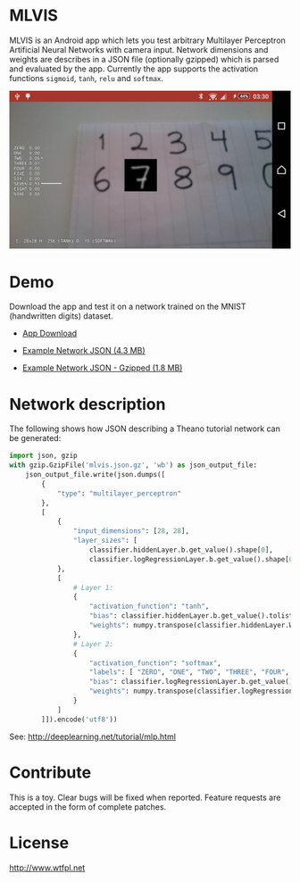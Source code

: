 # MLVIS

MLVIS is an Android app which lets you test arbitrary Multilayer Perceptron Artificial Neural Networks with camera input. Network dimensions and weights are describes in a JSON file (optionally gzipped) which is parsed and evaluated by the app. Currently the app supports the activation functions `sigmoid`, `tanh`, `relu` and `softmax`.

![MNIST trained MLP](screenshot.jpg)

# Demo

Download the app and test it on a network trained on the MNIST (handwritten digits) dataset.

* [App Download](http://www.veierland.net/files/mlvis-1.apk)

* [Example Network JSON (4.3 MB)](http://www.veierland.net/files/mnist.json)

* [Example Network JSON - Gzipped (1.8 MB)](http://www.veierland.net/files/mnist.json.gz)

# Network description

The following shows how JSON describing a Theano tutorial network can be generated:

```python
import json, gzip
with gzip.GzipFile('mlvis.json.gz', 'wb') as json_output_file:
    json_output_file.write(json.dumps([
        {
            "type": "multilayer_perceptron"
        },
        [
            {
                "input_dimensions": [28, 28],
                "layer_sizes": [
                    classifier.hiddenLayer.b.get_value().shape[0],          # Layer 1 size
                    classifier.logRegressionLayer.b.get_value().shape[0] ]  # Layer 2 size
            },
            [
                # Layer 1:
                {
                    "activation_function": "tanh",
                    "bias": classifier.hiddenLayer.b.get_value().tolist(),
                    "weights": numpy.transpose(classifier.hiddenLayer.W.get_value()).tolist()
                },
                # Layer 2:
                {
                    "activation_function": "softmax",
                    "labels": [ "ZERO", "ONE", "TWO", "THREE", "FOUR", "FIVE", "SIX", "SEVEN", "EIGHT", "NINE" ],
                    "bias": classifier.logRegressionLayer.b.get_value().tolist(),
                    "weights": numpy.transpose(classifier.logRegressionLayer.W.get_value()).tolist()
                }
            ]
        ]]).encode('utf8'))
```

See: http://deeplearning.net/tutorial/mlp.html

# Contribute

This is a toy. Clear bugs will be fixed when reported. Feature requests are accepted in the form of complete patches.

# License

http://www.wtfpl.net

